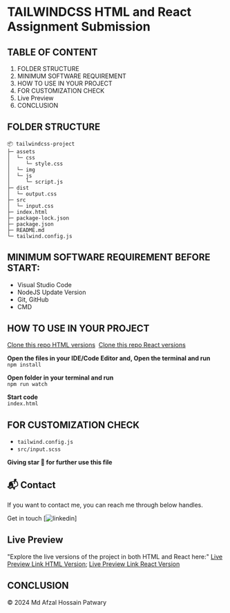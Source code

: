 # TAILWINDCSS HTML and React Assignment Submission

## TABLE OF CONTENT

1.  FOLDER STRUCTURE
2.  MINIMUM SOFTWARE REQUIREMENT
3.  HOW TO USE IN YOUR PROJECT
4.  FOR CUSTOMIZATION CHECK
5.  Live Preview
6.  CONCLUSION

## FOLDER STRUCTURE

```
📦 tailwindcss-project
├─ assets
│  └─ css
│     └─ style.css
│  └─ img
│  └─ js
│     └─ script.js
├─ dist
│  └─ output.css
├─ src
│  └─ input.css
├─ index.html
├─ package-lock.json
├─ package.json
├─ README.md
└─ tailwind.config.js
```

## MINIMUM SOFTWARE REQUIREMENT BEFORE START:

- Visual Studio Code
- NodeJS Update Version
- Git, GitHub
- CMD

## HOW TO USE IN YOUR PROJECT

[Clone this repo HTML versions](https://github.com/afzalpatwary/html-tailwind-product-details.git)&nbsp;
[Clone this repo React versions](https://github.com/afzalpatwary/react-product-details.git)&nbsp;

**Open the files in your IDE/Code Editor and, Open the terminal and run** <br>
`npm install`

**Open folder in your terminal and run** <br>
`npm run watch`

**Start code** <br>
`index.html`

## FOR CUSTOMIZATION CHECK

- `tailwind.config.js`
- `src/input.scss`

**Giving star 🤩 for further use this file**

<h2>📬 Contact</h2>

If you want to contact me, you can reach me through below handles.

Get in touch [![linkedin](https://www.linkedin.com/in/afzal-patwary/)]


## Live Preview  
"Explore the live versions of the project in both HTML and React here:"
[Live Preview Link HTML Version](https://afzalpatwary.github.io/html-tailwind-product-details);
[Live Preview Link React Version](https://react-product-details.vercel.app)

## CONCLUSION

© 2024 Md Afzal Hossain Patwary
